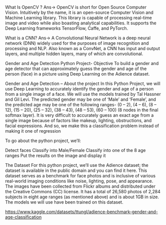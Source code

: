 What Is OpenCV ?
Ans-> OpenCV is short for Open Source Computer Vision. Intuitively by the name, it is an open-source Computer Vision and Machine Learning library. 
This library is capable of processing real-time image and video while also boasting analytical capabilities. 
It supports the Deep Learning frameworks TensorFlow, Caffe, and PyTorch.

What is a CNN?
Ans-> A Convolutional Neural Network is a deep neural network (DNN) widely used for the purposes of image recognition and processing and NLP. 
Also known as a ConvNet, a CNN has input and output layers, and multiple hidden layers, many of which are convolutional.

Gender and Age Detection Python Project- Objective
To build a gender and age detector that can approximately guess the gender and age of the person (face) in a picture using Deep Learning on the Adience dataset.

Gender and Age Detection – About the project
In this Python Project, we will use Deep Learning to accurately identify the gender and age of a person from a single image of a face. We will use the models trained by Tal Hassner and Gil Levi. 
The predicted gender may be one of ‘Male’ and ‘Female’, and the predicted age may be one of the following ranges- (0 – 2), (4 – 6), (8 – 12), (15 – 20), (25 – 32), (38 – 43), (48 – 53), (60 – 100) (8 nodes in the final softmax layer). 
It is very difficult to accurately guess an exact age from a single image because of factors like makeup, lighting, obstructions, and facial expressions. 
And so, we make this a classification problem instead of making it one of regression

To go about the python project, we’ll:

Detect faces
Classify into Male/Female
Classify into one of the 8 age ranges
Put the results on the image and display it

The Dataset
For this python project, we’ll use the Adience dataset; the dataset is available in the public domain and you can find it here. 
This dataset serves as a benchmark for face photos and is inclusive of various real-world imaging conditions like noise, lighting, pose, and appearance. 
The images have been collected from Flickr albums and distributed under the Creative Commons (CC) license. It has a total of 26,580 photos of 2,284 subjects in eight age ranges (as mentioned above) and is about 1GB in size. 
The models we will use have been trained on this dataset.

https://www.kaggle.com/datasets/ttungl/adience-benchmark-gender-and-age-classification

